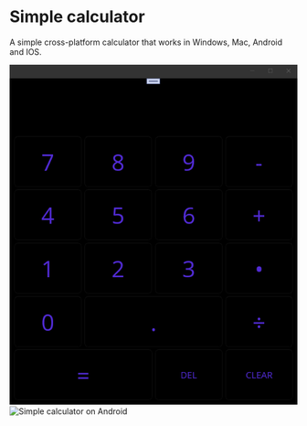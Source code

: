 # Simple calculator

A simple cross-platform calculator that works in Windows, Mac, Android and IOS.


![Simple calculator on Windows](./README_IMAGES/windows.png)
![Simple calculator on Android](./README_IMAGES/android.png)

